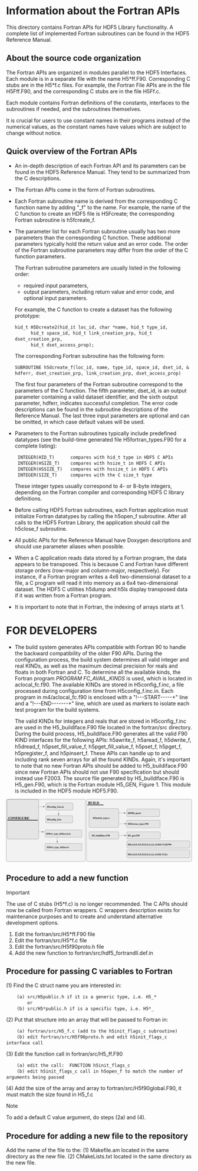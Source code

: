 Information about the Fortran APIs
===================================

This directory contains Fortran APIs for HDF5 Library functionality.
A complete list of implemented Fortran subroutines can be found in the HDF5
Reference Manual.

About the source code organization
----------------------------------

The Fortran APIs are organized in modules parallel to the HDF5 Interfaces.
Each module is in a separate file with the name H5\*ff.F90.  Corresponding C
stubs are in the H5\*f.c files.  For example, the Fortran File APIs are in
the file H5Fff.F90, and the corresponding C stubs are in the file H5Ff.c.

Each module contains Fortran definitions of the constants, interfaces to
the subroutines if needed, and the subroutines themselves.

It is crucial for users to use constant names in their programs instead
of the numerical values, as the constant names have values which are
subject to change without notice.

Quick overview of the Fortran APIs
----------------------------------

*  An in-depth description of each Fortran API and its parameters can
   be found in the HDF5 Reference Manual. They tend to be summarized
   from the C descriptions.

*  The Fortran APIs come in the form of Fortran subroutines.

*  Each Fortran subroutine name is derived from the corresponding C function
   name by adding "_f" to the name.  For example, the name of the C function
   to create an HDF5 file is H5Fcreate;  the corresponding Fortran subroutine
   is h5fcreate_f.

*  The parameter list for each Fortran subroutine usually has two more parameters
   than the corresponding C function.  These additional parameters typically hold
   the return value and an error code.  The order of the Fortran subroutine
   parameters may differ from the order of the C function parameters.

   The Fortran subroutine parameters are usually listed in the following order:

      * required input parameters,
      * output parameters, including return value and error code, and
         optional input parameters.

   For example, the C function to create a dataset has the following
   prototype:

       hid_t H5Dcreate2(hid_it loc_id, char *name, hid_t type_id,
             hid_t space_id, hid_t link_creation_prp, hid_t dset_creation_prp,
             hid_t dset_access_prop);

   The corresponding Fortran subroutine has the following form:

       SUBROUTINE h5dcreate_f(loc_id, name, type_id, space_id, dset_id, &
       hdferr, dset_creation_prp, link_creation_prp, dset_access_prop)

   The first four parameters of the Fortran subroutine correspond to the
   parameters of the C function. The fifth parameter, dset_id, is an output
   parameter containing a valid dataset identifier, and the sixth
   output parameter, hdferr, indicates successful completion.
   The error code descriptions can be found in the subroutine descriptions
   of the Reference Manual. The last three input parameters are optional
   and can be omitted, in which case default values will be used.

*  Parameters to the Fortran subroutines typically include
   predefined datatypes (see the build-time generated file
   H5fortran_types.F90 for a complete listing):

        INTEGER(HID_T)      compares with hid_t type in HDF5 C APIs
        INTEGER(HSIZE_T)    compares with hsize_t in HDF5 C APIs
        INTEGER(HSSIZE_T)   compares with hssize_t in HDF5 C APIs
        INTEGER(SIZE_T)     compares with the C size_t type

   These integer types usually correspond to 4- or 8-byte integers,
   depending on the Fortran compiler and corresponding HDF5
   C library definitions.

*  Before calling HDF5 Fortran subroutines, each Fortran application must initialize Fortran datatypes
   by calling the h5open_f subroutine. After all calls to the HDF5 Fortran Library, the application
   should call the h5close_f subroutine.

*  All public APIs for the Reference Manual have Doxygen descriptions and should use parameter aliases when possible.

*  When a C application reads data stored by a Fortran program, the data appears
   to be transposed. This is because C and Fortran have different storage orders
   (row-major and column-major, respectively). For instance, if a Fortran program
   writes a 4x6 two-dimensional dataset to a file, a C program will read it into
   memory as a 6x4 two-dimensional dataset. The HDF5 C utilities h5dump and h5ls
   display transposed data if it was written from a Fortran program.

*  It is important to note that in Fortran, the indexing of arrays starts at 1.


FOR DEVELOPERS
==============

* The build system generates APIs compatible with Fortran 90 to handle the backward compatibility
  of the older F90 APIs. During the configuration process, the build system determines all
  valid integer and real KINDs, as well as the maximum decimal precision for reals and floats
  in both Fortran and C.  To determine all the available kinds, the Fortran program
  *PROGRAM FC_AVAIL_KINDS* is used, which is located in aclocal_fc.f90. The available KINDs
  are stored in H5config_f.inc, a file processed during configuration time from
  H5config_f.inc.in. Each program in m4/aclocal_fc.f90 is enclosed with a
  "!---START-----+" line and a "!---END-------+" line, which are used as markers to
  isolate each test program for the build systems.

  The valid KINDs for integers and reals that are stored in H5config_f.inc are used in the H5_buildiface.F90 file located in the fortran/src directory. During the build process, H5_buildiface.F90 generates all the valid F90 KIND interfaces for the following APIs: h5awrite_f, h5aread_f, h5dwrite_f, h5dread_f, h5pset_ﬁll_value_f, h5pget_ﬁll_value_f, h5pset_f, h5pget_f, h5pregister_f, and h5pinsert_f. These APIs can handle up to and including rank seven arrays for all the found KINDs. Again, it's important to note that no new Fortran APIs should be added to H5_buildiface.F90 since new Fortran APIs should not use F90 specification but should instead use F2003. The source file generated by H5_buildiface.F90 is H5_gen.F90, which is the Fortran module H5_GEN, Figure 1. This module is included in the HDF5 module HDF5.F90.

![Figure 1: During the configure and build phases, Fortran files are generated and compiled. This overview explains the flow steps of the build process.](./FortBuildFlow.svg)

Procedure to add a new function
--------------------------------

> [!IMPORTANT]  
> The use of C stubs (H5\*f.c) is no longer recommended. The C APIs should now be called from Fortran wrappers. C wrappers description exists for maintenance purposes and to create and understand alternative development options.

1. Edit the fortran/src/H5\*ff.F90 file
2. Edit the fortran/src/H5\*f.c file
3. Edit the fortran/src/H5f90proto.h file
4. Add the new function to fortran/src/hdf5_fortrandll.def.in

Procedure for passing C variables to Fortran
---------------------------------------------

(1) Find the C struct name you are interested in:

        (a) src/H5public.h if it is a generic type, i.e. H5_*
            or
        (b) src/H5*public.h if is a specific type, i.e. H5*_

(2) Put that structure into an array that will be passed to Fortran in:

        (a) fortran/src/H5_f.c (add to the h5init_flags_c subroutine)
        (b) edit fortran/src/H5f90proto.h and edit h5init_flags_c interface call

(3) Edit the function call in fortran/src/H5_ff.F90

        (a) edit the call:  FUNCTION h5init_flags_c
        (b) edit h5init_flags_c call in h5open_f to match the number of arguments being passed

(4) Add the size of the array and array to fortran/src/H5f90global.F90, it must match the size found in H5_f.c

> [!NOTE]  
> To add a default C value argument, do steps (2a) and (4).


Procedure for adding a new file to the repository
--------------------------------------------------

Add the name of the file to the:
    (1) Makefile.am located in the same directory as the new file.
    (2) CMakeLists.txt located in the same directory as the new file.
